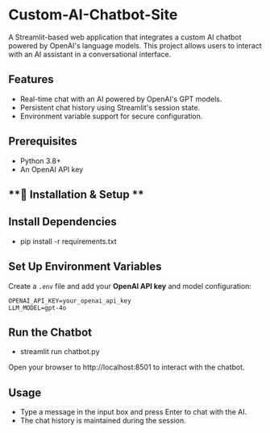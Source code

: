 # Custom-AI-Chatbot-Site

A Streamlit-based web application that integrates a custom AI chatbot powered by OpenAI's language models. This project allows users to interact with an AI assistant in a conversational interface.

## Features
- Real-time chat with an AI powered by OpenAI's GPT models.
- Persistent chat history using Streamlit's session state.
- Environment variable support for secure configuration.

## Prerequisites
- Python 3.8+
- An OpenAI API key

## **🚀 Installation & Setup **

##  Install Dependencies  

- pip install -r requirements.txt

##  Set Up Environment Variables  
Create a `.env` file and add your **OpenAI API key** and model configuration:  
```env
OPENAI_API_KEY=your_openai_api_key
LLM_MODEL=gpt-4o
```

## Run the Chatbot  
- streamlit run chatbot.py
  
Open your browser to http://localhost:8501 to interact with the chatbot.

## **Usage**
- Type a message in the input box and press Enter to chat with the AI.
- The chat history is maintained during the session.
